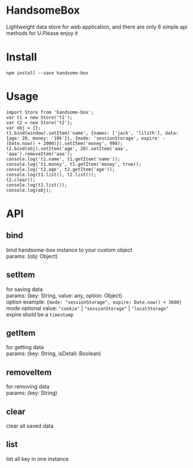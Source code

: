 # HandsomeBox
Lightweight data store for web application, and there are only 6 simple api methods for U.Please enjoy it

# Install
```
npm install --save handsome-box
```
# Usage
```
import Store from 'handsome-box';
var t1 = new Store('t1');
var t2 = new Store('t2');
var obj = {};
t1.bind(window).setItem('name', {names: ['jack', 'lilith'], data: {age: 20, money: '10k'}}, {mode: 'sessionStorage', expire: -(Date.now() + 2000)}).setItem('money', 998);
t2.bind(obj).setItem('age', 20).setItem('aaa', 'aaa').removeItem('aaa');
console.log('t1.name', t1.getItem('name'));
console.log('t1.money', t1.getItem('money', true));
console.log('t2.age', t2.getItem('age'));
console.log(t1.list(), t2.list());
t2.clear();
console.log(t2.list());
console.log(obj);
```
# API
## bind
bind handsome-box instance to your custom object\
params: (obj: Object)
## setItem
for saving data\
params: (key: String, value: any, option: Object)\
option example: `{mode: "sessionStorage", expire: Date.now() + 3600}`\
mode optional value: `"cookie"` | `"sessionStorage"` | `"localStorage"`\
expire shold be a `timestamp`
## getItem
for getting data\
params: (key: String, isDetail: Boolean)
## removeItem
for removing data\
params: (key: String)
## clear
clear all saved data
## list
list all key in one instance
